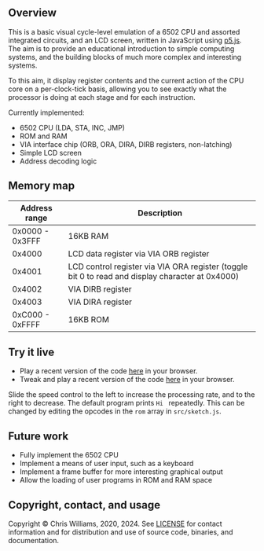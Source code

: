 ## Overview

This is a basic visual cycle-level emulation of a 6502 CPU and assorted integrated circuits, and an LCD screen, written in JavaScript using [p5.js](https://p5js.org/). The aim is to provide an educational introduction to simple computing systems, and the building blocks of much more complex and interesting systems.

To this aim, it display register contents and the current action of the CPU core on a per-clock-tick basis, allowing you to see exactly what the processor is doing at each stage and for each instruction.

Currently implemented:

 * 6502 CPU (LDA, STA, INC, JMP)
 * ROM and RAM
 * VIA interface chip (ORB, ORA, DIRA, DIRB registers, non-latching)
 * Simple LCD screen
 * Address decoding logic

## Memory map

| Address range   | Description |
|-----------------|-------------|
| 0x0000 - 0x3FFF | 16KB RAM |
| 0x4000          | LCD data register via VIA ORB register |
| 0x4001          | LCD control register via VIA ORA register (toggle bit 0 to read and display character at 0x4000) |
| 0x4002          | VIA DIRB register |
| 0x4003          | VIA DIRA register |
| 0xC000 - 0xFFFF | 16KB ROM |

## Try it live

* Play a recent version of the code [here](https://editor.p5js.org/diodesign/full/l1hndGSAK) in your browser.
* Tweak and play a recent version of the code [here](https://editor.p5js.org/diodesign/sketches/l1hndGSAK) in your browser.

Slide the speed control to the left to increase the processing rate, and to the right to decrease. The default program prints `Hi ` repeatedly. This can be changed by editing the opcodes in the `rom` array in `src/sketch.js`.

## Future work

* Fully implement the 6502 CPU
* Implement a means of user input, such as a keyboard
* Implement a frame buffer for more interesting graphical output
* Allow the loading of user programs in ROM and RAM space

## Copyright, contact, and usage

Copyright &copy; Chris Williams, 2020, 2024. See [LICENSE](LICENSE) for contact information and for distribution and use of source code, binaries, and documentation.
